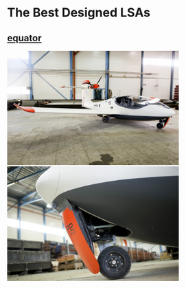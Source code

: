 # The Best Designed LSAs #
## [equator](https://www.equatoraircraft.com/) ##
<img src="./052A4065m.jpg" width = "400">
<img src="./052A4205m.jpg" width = "400" aline=right />
